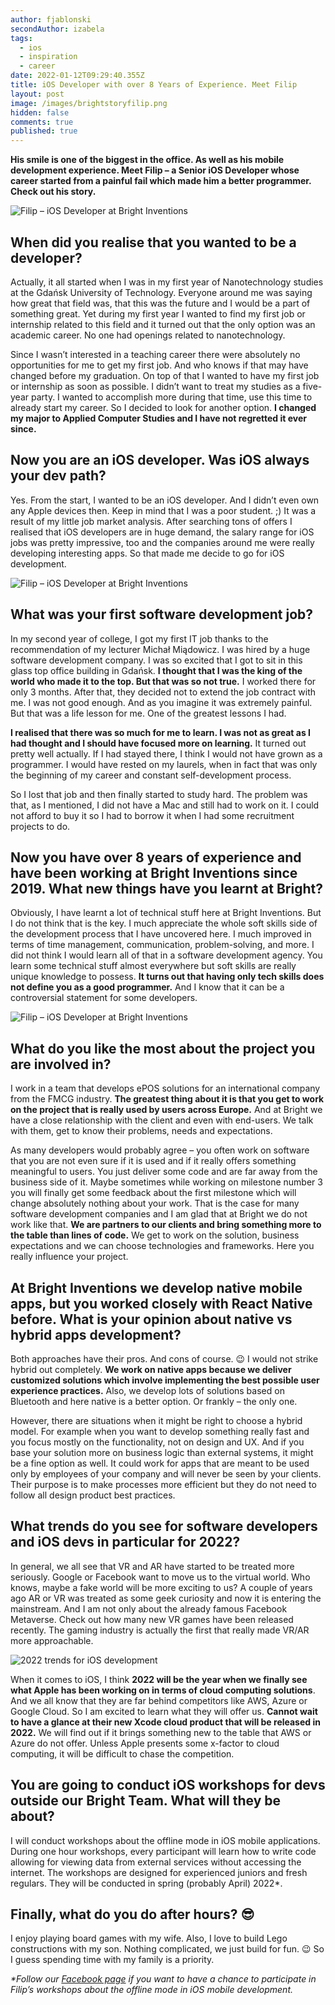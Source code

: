 ```yaml
---
author: fjablonski
secondAuthor: izabela
tags:
  - ios
  - inspiration
  - career
date: 2022-01-12T09:29:40.355Z
title: iOS Developer with over 8 Years of Experience. Meet Filip
layout: post
image: /images/brightstoryfilip.png
hidden: false
comments: true
published: true
---
```

**His smile is one of the biggest in the office. As well as his mobile development experience. Meet Filip – a Senior iOS Developer whose career started from a painful fail which made him a better programmer. Check out his story.**

![Filip – iOS Developer at Bright Inventions](/images/brightstoryfilip2.png)

## When did you realise that you wanted to be a developer?

Actually, it all started when I was in my first year of Nanotechnology studies at the Gdańsk University of Technology. Everyone around me was saying how great that field was, that this was the future and I would be a part of something great. Yet during my first year I wanted to find my first job or internship related to this field and it turned out that the only option was an academic career. No one had openings related to nanotechnology.

Since I wasn’t interested in a teaching career there were absolutely no opportunities for me to get my first job. And who knows if that may have changed before my graduation. On top of that I wanted to have my first job or internship as soon as possible. I didn’t want to treat my studies as a five-year party. I wanted to accomplish more during that time, use this time to already start my career. So I decided to look for another option. **I changed my major to Applied Computer Studies and I have not regretted it ever since.**

## Now you are an iOS developer. Was iOS always your dev path?

Yes. From the start, I wanted to be an iOS developer. And I didn’t even own any Apple devices then. Keep in mind that I was a poor student. ;) It was a result of my little job market analysis. After searching tons of offers I realised that iOS developers are in huge demand, the salary range for iOS jobs was pretty impressive, too and the companies around me were really developing interesting apps. So that made me decide to go for iOS development.

![Filip – iOS Developer at Bright Inventions](/images/brightstoryfilip.png)

## What was your first software development job?

In my second year of college, I got my first IT job thanks to the recommendation of my 
lecturer Michał Miądowicz. I was hired by a huge software development company. I was so excited that I got to sit in this glass top office building in Gdańsk. **I thought that I was the king of the world who made it to the top. But that was so not true.** I worked there for only 3 months. After that, they decided not to extend the job contract with me. I was not good enough. And as you imagine it was extremely painful. But that was a life lesson for me. One of the greatest lessons I had.

**I realised that there was so much for me to learn. I was not as great as I had thought and I should have focused more on learning.** It turned out pretty well actually. If I had stayed there, I think I would not have grown as a programmer. I would have rested on my laurels, when in fact that was only the beginning of my career and constant self-development process. 

So I lost that job and then finally started to study hard. The problem was that, as I mentioned, I did not have a Mac and still had to work on it. I could not afford to buy it so I had to borrow it when I had some recruitment projects to do. 

## Now you have over 8 years of experience and have been working at Bright Inventions since 2019. What new things have you learnt at Bright?

Obviously, I have learnt a lot of technical stuff here at Bright Inventions. But I do not think that is the key. I much appreciate the whole soft skills side of the development process that I have uncovered here. I much improved in terms of time management, communication, problem-solving, and more. I did not think I would learn all of that in a software development agency. You learn some technical stuff almost everywhere but soft skills are really unique knowledge to possess. **It turns out that having only tech skills does not define you as a good programmer.** And I know that it can be a controversial statement for some developers. 

![Filip – iOS Developer at Bright Inventions](/images/brightstory3.png)

## What do you like the most about the project you are involved in?

I work in a team that develops ePOS solutions for an international company from the FMCG industry. **The greatest thing about it is that you get to work on the project that is really used by users across Europe.** And at Bright we have a close relationship with the client and even with end-users. We talk with them, get to know their problems, needs and expectations. 

As many developers would probably agree – you often work on software that you are not even sure if it is used and if it really offers something meaningful to users. You just deliver some code and are far away from the business side of it. Maybe sometimes while working on milestone number 3 you will finally get some feedback about the first milestone which will change absolutely nothing about your work. That is the case for many software development companies and I am glad that at Bright we do not work like that. **We are partners to our clients and bring something more to the table than lines of code.** We get to work on the solution, business expectations and we can choose technologies and frameworks. Here you really influence your project.

## At Bright Inventions we develop native mobile apps, but you worked closely with React Native before. What is your opinion about native vs hybrid apps development?

Both approaches have their pros. And cons of course. 😉 I would not strike hybrid out completely. **We work on native apps because we deliver customized solutions which involve implementing the best possible user experience practices.** Also, we develop lots of solutions based on Bluetooth and here native is a better option. Or frankly – the only one.

However, there are situations when it might be right to choose a hybrid model. For example when you want to develop something really fast and you focus mostly on the functionality, not on design and UX. And if you base your solution more on business logic than external systems, it might be a fine option as well. It could work for apps that are meant to be used only by employees of your company and will never be seen by your clients. Their purpose is to make processes more efficient but they do not need to follow all design product best practices.

## What trends do you see for software developers and iOS devs in particular for 2022?

In general, we all see that VR and AR have started to be treated more seriously. Google or Facebook want to move us to the virtual world. Who knows, maybe a fake world will be more exciting to us? A couple of years ago AR or VR was treated as some geek curiosity and now it is entering the mainstream. And I am not only about the already famous Facebook Metaverse. Check out how many new VR games have been released recently. The gaming industry is actually the first that really made VR/AR more approachable.

![2022 trends for iOS development](/images/brightstory4.png)

When it comes to iOS, I think **2022 will be the year when we finally see what Apple has been working on in terms of cloud computing solutions**. And we all know that they are far behind competitors like AWS, Azure or Google Cloud. So I am excited to learn what they will offer us. **Cannot wait to have a glance at their new Xcode cloud product that will be released in 2022.** We will find out if it brings something new to the table that AWS or Azure do not offer. Unless Apple presents some x-factor to cloud computing, it will be difficult to chase the competition.

## You are going to conduct iOS workshops for devs outside our Bright Team. What will they be about?

I will conduct workshops about the offline mode in iOS mobile applications. During one hour workshops, every participant will learn how to write code allowing for viewing data from external services without accessing the internet. The workshops are designed for experienced juniors and fresh regulars. They will be conducted in spring (probably April) 2022*. 

## Finally, what do you do after hours? 😎

I enjoy playing board games with my wife. Also, I love to build Lego constructions with my son. Nothing complicated, we just build for fun. 😉 So I guess spending time with my family is a priority.

*\*Follow our [Facebook page](https://www.facebook.com/bright.inventions) if you want to have a chance to participate in Filip’s workshops about the offline mode in iOS mobile development.*